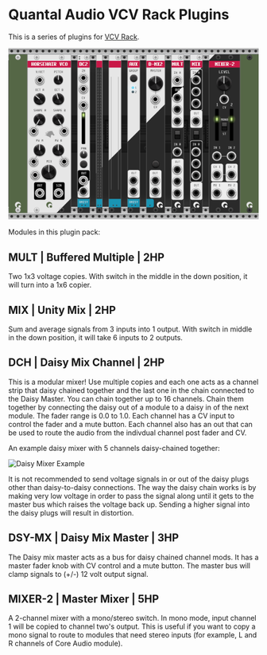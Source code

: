 
# Quantal Audio VCV Rack Plugins

This is a series of plugins for [VCV Rack](https://vcvrack.com/).

![Modules](https://github.com/sumpygump/quantal-audio/raw/master/doc/img/quantal-audio-mods.png)

Modules in this plugin pack:

## MULT | Buffered Multiple | 2HP

Two 1x3 voltage copies. With switch in the middle in the down position, it will turn into a 1x6 copier.

## MIX | Unity Mix | 2HP

Sum and average signals from 3 inputs into 1 output. With switch in middle in the down position, it will take 6 inputs to 2 outputs.

## DCH | Daisy Mix Channel | 2HP

This is a modular mixer! Use multiple copies and each one acts as a channel strip that daisy chained together and the last one in the chain connected to the Daisy Master. You can chain together up to 16 channels. Chain them together by connecting the daisy out of a module to a daisy in of the next module. The fader range is 0.0 to 1.0. Each channel has a CV input to control the fader and a mute button. Each channel also has an out that can be used to route the audio from the indivdual channel post fader and CV.

An example daisy mixer with 5 channels daisy-chained together:

![Daisy Mixer Example](https://github.com/sumpygump/quantal-audio/raw/master/doc/img/quantal-audio-daisy-mixer.png)

It is not recommended to send voltage signals in or out of the daisy plugs other than daisy-to-daisy connections. The way the daisy chain works is by making very low voltage in order to pass the signal along until it gets to the master bus which raises the voltage back up. Sending a higher signal into the daisy plugs will result in distortion.

## DSY-MX | Daisy Mix Master | 3HP

The Daisy mix master acts as a bus for daisy chained channel mods. It has a master fader knob with CV control and a mute button. The master bus will clamp signals to (+/-) 12 volt output signal.
  
## MIXER-2 | Master Mixer | 5HP

A 2-channel mixer with a mono/stereo switch. In mono mode, input channel 1 will be copied to channel two's output. This is useful if you want to copy a mono signal to route to modules that need stereo inputs (for example, L and R channels of Core Audio module).

